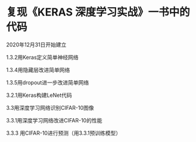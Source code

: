 # 复现《KERAS 深度学习实战》一书中的代码
2020年12月31日开始建立


1.3.2用Keras定义简单神经网络

1.3.4用隐藏层改进简单网络

1.3.5用dropout进一步改进简单网络

3.2.1用Keras构建LeNet代码

3.3用深度学习网络识别CIFAR-10图像

3.3.1用深度学习网络改进CIFAR-10的性能

3.3.3 用CIFAR-10进行预测（用3.3.1预训练模型）
